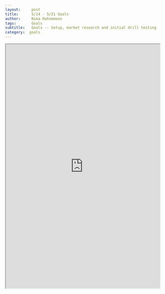 ```yaml
---
layout:     post
title:      5/14 - 5/21 Goals
author:     Nima Rahnemoon
tags: 		Goals
subtitle:  	Goals -- Setup, market research and initial drill testing
category:  goals
---
```


<iframe  width='100%' height='800' src="https://docs.google.com/document/d/1hEB0ReEsUqwVzc2ykDQa_mt56ZLq0QteOhsnTVUUW-8/pub?embedded=true"></iframe>